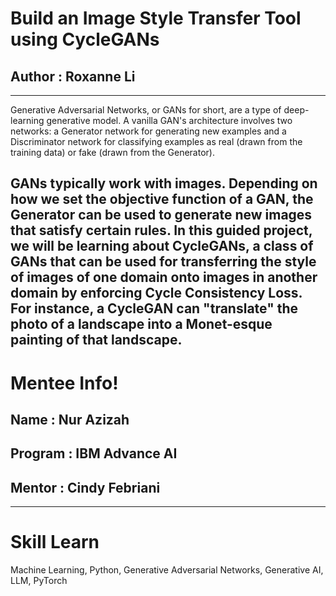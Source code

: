 # Build an Image Style Transfer Tool using CycleGANs
## Author : Roxanne Li 
--------------------------------

Generative Adversarial Networks, or GANs for short, are a type of deep-learning generative model. A vanilla GAN's architecture involves two networks: a Generator network for generating new examples and a Discriminator network for classifying examples as real (drawn from the training data) or fake (drawn from the Generator). 

GANs typically work with images.  Depending on how we set the objective function of a GAN, the Generator can be used to generate new images that satisfy certain rules. In this guided project, we will be learning about CycleGANs, a class of GANs that can be used for transferring the style of images of one domain onto images in another domain by enforcing Cycle Consistency Loss. For instance, a CycleGAN can "translate" the photo of a landscape into a Monet-esque painting of that landscape.
-------------------------------
# Mentee Info!
## Name : Nur Azizah
## Program : IBM Advance AI
## Mentor : Cindy Febriani

-------------------------------
# Skill Learn 
Machine Learning,
Python, 
Generative Adversarial Networks,
Generative AI, 
LLM,
PyTorch

